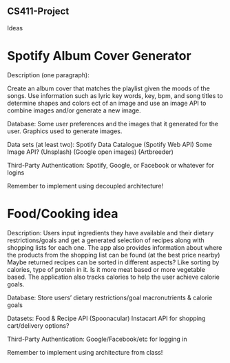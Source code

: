 ## CS411-Project

Ideas
# Spotify Album Cover Generator
Description (one paragraph):
	
Create an album cover that matches the playlist given the moods of the songs. Use information such as lyric key words, key, bpm, and song titles to determine shapes and colors ect of an image and use an image API to combine images and/or generate a new image.

Database:
	Some user preferences and the images that it generated for the user.
	Graphics used to generate images.

Data sets (at least two):
Spotify Data Catalogue (Spotify Web API)
Some Image API? (Unsplash) (Google open images) (Artbreeder)

Third-Party Authentication:
Spotify, Google, or Facebook or whatever for logins 

Remember to implement using decoupled architecture!

# Food/Cooking idea
Description:
Users input ingredients they have available and their dietary restrictions/goals and get a generated selection of recipes along with shopping lists for each one. The app also provides information about where the products from the shopping list can be found (at the best price nearby)
Maybe returned recipes can be sorted in different aspects? Like sorting by calories, type of protein in it. Is it more meat based or more vegetable based. 
The application also tracks calories to help the user achieve calorie goals. 

Database:
	Store users’ dietary restrictions/goal macronutrients & calorie goals

Datasets:
	Food & Recipe API (Spoonacular)
	Instacart API for shopping cart/delivery options?

Third-Party Authentication:
	Google/Facebook/etc for logging in

Remember to implement using architecture from class!
